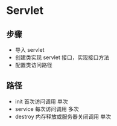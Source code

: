 # Servlet

## 步骤

* 导入 servlet
* 创建类实现 servlet 接口，实现接口方法
* 配置类访问路径

## 路径

* init 首次访问调用 单次
* service 每次访问调用 多次
* destroy 内存释放或服务器关闭调用 单次
